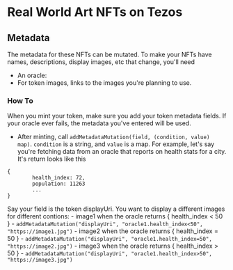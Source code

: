 # Real World Art NFTs on Tezos

## Metadata
The metadata for these NFTs can be mutated. To make your NFTs have names, descriptions, display images, etc that change, you'll need
- An oracle:
- For token images, links to the images you're planning to use.

### How To
When you mint your token, make sure you add your token metadata fields. If your oracle ever fails, the metadata you've entered will be used.
- After minting, call `addMetadataMutation(field, (condition, value) map)`. `condition` is a string, and `value` is a map.
For example, let's say you're fetching data from an oracle that reports on health stats for a city. It's return looks like this
```
{
        health_index: 72,
        population: 11263
        ...
}
```

Say your field is the token displayUri. You want to display a different images for different contions:
        - image1 when the oracle returns { health_index < 50 }
                - `addMetadataMutation("displayUri", "oracle1.health_index<50", "https://image1.jpg")`
        - image2 when the oracle returns { health_index = 50 }
                - `addMetadataMutation("displayUri", "oracle1.health_index=50", "https://image2.jpg")`
        - image3 when the oracle returns { health_index > 50 }
                - `addMetadataMutation("displayUri", "oracle1.health_index>50", "https://image3.jpg")`


